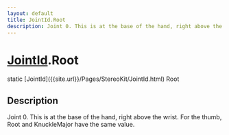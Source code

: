 ```yaml
---
layout: default
title: JointId.Root
description: Joint 0. This is at the base of the hand, right above the wrist. For the thumb, Root and KnuckleMajor have the same value.
---
```

# [JointId]({{site.url}}/Pages/StereoKit/JointId.html).Root

<div class='signature' markdown='1'>
static [JointId]({{site.url}}/Pages/StereoKit/JointId.html) Root
</div>

## Description
Joint 0. This is at the base of the hand, right above the wrist. For
the thumb, Root and KnuckleMajor have the same value.

